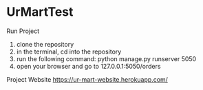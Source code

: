 # UrMartTest

Run Project
1. clone the repository
2. in the terminal, cd into the repository
3. run the following command: python manage.py runserver 5050
4. open your browser and go to 127.0.0.1:5050/orders


Project Website
https://ur-mart-website.herokuapp.com/
